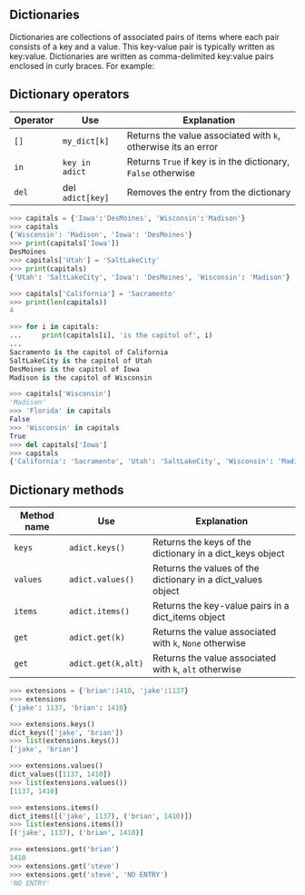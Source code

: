 ## Dictionaries

Dictionaries are collections of associated pairs of items where each pair consists of a key and a value. This key-value pair is typically written as key:value. Dictionaries are written as comma-delimited key:value pairs enclosed in curly braces. For example:

## Dictionary operators

| **Operator** | **Use**          | **Explanation**                                               |  
| ------------ | ---------------- | ------------------------------------------------------------- |  
| `[]`         | `my_dict[k]`     | Returns the value associated with `k`, otherwise its an error |  
| `in`         | `key in adict`   | Returns `True` if key is in the dictionary, `False` otherwise |  
| `del`        | del `adict[key]` | Removes the entry from the dictionary                         |

```python
>>> capitals = {'Iowa':'DesMoines', 'Wisconsin':'Madison'}
>>> capitals
{'Wisconsin': 'Madison', 'Iowa': 'DesMoines'}
>>> print(capitals['Iowa'])
DesMoines
>>> capitals['Utah'] = 'SaltLakeCity'
>>> print(capitals)
{'Utah': 'SaltLakeCity', 'Iowa': 'DesMoines', 'Wisconsin': 'Madison'}
```

```python
>>> capitals['California'] = 'Sacramento'
>>> print(len(capitals))
4
```

```python
>>> for i in capitals:
...     print(capitals[i], 'is the capitol of', i)
... 
Sacramento is the capitol of California
SaltLakeCity is the capitol of Utah
DesMoines is the capitol of Iowa
Madison is the capitol of Wisconsin
```

```python
>>> capitals['Wisconsin']
'Madison'
>>> 'Florida' in capitals
False
>>> 'Wisconsin' in capitals
True
>>> del capitals['Iowa']
>>> capitals
{'California': 'Sacramento', 'Utah': 'SaltLakeCity', 'Wisconsin': 'Madison'}
```

## Dictionary methods

| **Method name** | **Use**            | **Explanation**                                              |  
| --------------- | ------------------ | ------------------------------------------------------------ |  
| `keys`          | `adict.keys()`     | Returns the keys of the dictionary in a dict_keys object     |  
| `values`        | `adict.values()`   | Returns the values of the dictionary in a dict_values object |  
| `items`         | `adict.items()`    | Returns the key-value pairs in a dict_items object           |  
| `get`           | `adict.get(k)`     | Returns the value associated with `k`, `None` otherwise      |  
| `get`           | `adict.get(k,alt)` | Returns the value associated with `k`, `alt` otherwise       |

```python
>>> extensions = {'brian':1410, 'jake':1137}
>>> extensions
{'jake': 1137, 'brian': 1410}
```

```python
>>> extensions.keys()
dict_keys(['jake', 'brian'])
>>> list(extensions.keys())
['jake', 'brian']
```

```python
>>> extensions.values()
dict_values([1137, 1410])
>>> list(extensions.values())
[1137, 1410]
```

```python
>>> extensions.items()
dict_items([('jake', 1137), ('brian', 1410)])
>>> list(extensions.items())
[('jake', 1137), ('brian', 1410)]
```

```python
>>> extensions.get('brian')
1410
>>> extensions.get('steve')
>>> extensions.get('steve', 'NO ENTRY')
'NO ENTRY'
```
